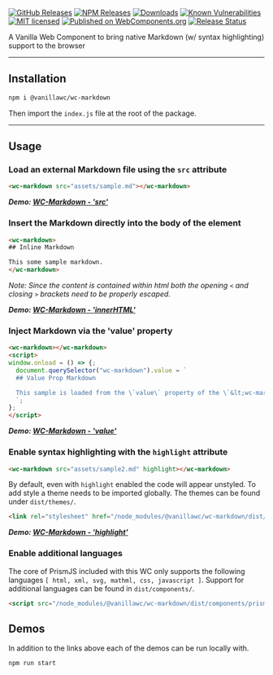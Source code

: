 [![GitHub Releases](https://img.shields.io/github/release/vanillawc/wc-markdown.svg)](https://github.com/vanillawc/wc-markdown/releases)
[![NPM Releases](https://badgen.net/npm/v/@vanillawc/wc-markdown)](https://www.npmjs.com/package/@vanillawc/wc-markdown)
[![Downloads](https://badgen.net/npm/dt/@vanillawc/wc-markdown)](https://www.npmjs.com/package/@vanillawc/wc-markdown)
[![Known Vulnerabilities](https://snyk.io/test/npm/@vanillawc/wc-markdown/badge.svg)](https://snyk.io/test/npm/@vanillawc/wc-markdown)
[![MIT licensed](https://img.shields.io/badge/license-MIT-blue.svg)](https://raw.githubusercontent.com/vanillawc/wc-markdown/master/LICENSE)
[![Published on WebComponents.org](https://img.shields.io/badge/webcomponents.org-published-blue.svg)](https://www.webcomponents.org/element/@vanillawc/wc-markdown)
[![Release Status](https://github.com/vanillawc/wc-markdown/workflows/Release/badge.svg)](https://github.com/vanillawc/wc-markdown/actions)

A Vanilla Web Component to bring native Markdown (w/ syntax highlighting) support to the browser

<!--
```
<custom-element-demo>
  <template>
    <script type="module" src="./dist/wc-markdown.js"></script>
    <link rel="stylesheet" href="./dist/themes/prism-okaidia.css">
    <wc-markdown src="./dev/sample2.md" highlight></wc-markdown>
  </template>
</custom-element-demo>
```
-->

-----

## Installation

```sh
npm i @vanillawc/wc-markdown
```

Then import the `index.js` file at the root of the package.

-----

## Usage

### Load an external Markdown file using the `src` attribute

```html
<wc-markdown src="assets/sample.md"></wc-markdown>
```

***Demo: [WC-Markdown - 'src'][]***

### Insert the Markdown directly into the body of the element

```html
<wc-markdown>
## Inline Markdown

This some sample markdown.
</wc-markdown>
```
*Note: Since the content is contained within html both the opening `<` and closing `>` brackets need to be properly escaped.*

***Demo: [WC-Markdown - 'innerHTML'][]***

### Inject Markdown via the 'value' property

```html
<wc-markdown></wc-markdown>
<script>
window.onload = () => {;
  document.querySelector("wc-markdown").value = `
  ## Value Prop Markdown

  This sample is loaded from the \`value\` property of the \`&lt;wc-markdown&gt;\` tag
  `;
};
</script>
```

***Demo: [WC-Markdown - 'value'][]***

### Enable syntax highlighting with the `highlight` attribute

```html
<wc-markdown src="assets/sample2.md" highlight></wc-markdown>
```

By default, even with `highlight` enabled the code will appear unstyled. To add style a theme needs to be imported globally. The themes can be found under `dist/themes/`.

```html
<link rel="stylesheet" href="/node_modules/@vanillawc/wc-markdown/dist/themes/prism-okaidia.css">
```

***Demo: [WC-Markdown - 'highlight'][]***

### Enable additional languages

The core of PrismJS included with this WC only supports the following languages `[ html, xml, svg, mathml, css, javascript ]`. Support for additional languages can be found in `dist/components/`.

```html
<script src="/node_modules/@vanillawc/wc-markdown/dist/components/prism-typescript.min.js"></script>
```

## Demos

In addition to the links above each of the demos can be run locally with.

```sh
npm run start
```

[WC-Markdown - 'src']: https://vanillawc.github.io/wc-markdown/demos/src-attribute.html
[WC-Markdown - 'value']: https://vanillawc.github.io/wc-markdown/demos/value-prop.html
[WC-Markdown - 'innerHTML']: https://vanillawc.github.io/wc-markdown/demos/inner-html.html
[WC-Markdown - 'highlight']: https://vanillawc.github.io/wc-markdown/demos/highlight-attribute.html
